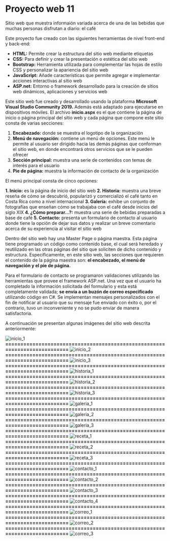 # Proyecto web 11

Sitio web que muestra informaión variada acerca de una de las bebidas que muchas personas disfrutan a diario: el café

Este proyecto fue creado con las siguientes herramientas de nivel front-end y back-end:

- **HTML:** 	Permite crear la estructura del sitio web mediante etiquetas
- **CSS:** 	Para definir y crear la presentación o estética del sitio web
- **Bootstrap:**	Herramienta utilizada para complementar las hojas de estilo CSS y personalizar la apariencia del sitio web
- **JavaScript:** 	Añade características que permite agregar e implementar acciones interactivas al sitio web
- **ASP.net:**	Entorno o framework desarrollado para la creación de sitios web dinámicos, aplicaciones y servicios web

Este sitio web fue creado y desarrollado usando la plataforma **Microsoft Visual Studio Community 2019.** Además está adaptado para ejecutarse en dispositivos móviles. El archivo **inicio.aspx** es el que contiene la página de inicio o página principal del sitio web y cada página que compone este sitio consta de varias secciones:

1.	  **Encabezado:** donde se muestra el logotipo de la organización
1.	  **Menú de navegación:** contiene un menú de opciones. Este menú le permite al usuario ser dirigido hacia las demás páginas que conforman el sitio web, en donde encontrará otros servicios que se le pueden ofrecer
1.	  **Sección principal:** muestra una serie de contenidos con temas de interés para el usuario
1.	  **Pie de página:** muestra la información de contacto de la organización

El menú principal consta de cinco opciones:

**1.	Inicio:** es la página de inicio del sitio web
**2.	Historia:** muestra una breve reseña de cómo se descubrió, popularizó y comercializó el café tanto en Costa Rica como a nivel internacional
**3.	Galería:** exhibe un conjunto de fotografías que enseñan cómo se trabajaba con el café desde inicios del siglo XIX
**4.	¿Cómo preparar…?:** muestra una serie de bebidas preparadas a base de café
**5.	Contacto:** presenta un formulario de contacto al usuario donde tiene la opción de dejar sus datos y realizar un breve comentario acerca de su experiencia al visitar el sitio web

Dentro del sitio web hay una Master Page o página maestra. Esta página tiene programado un código como contenido base, el cual será heredado y reutilizado en las otras páginas del sitio que soliciten de dicho contenido y estructura. Específicamente, en este sitio web, las secciones que requieren el contenido de la página maestra son: **el encabezado, el menú de navegación y el pie de página.**

Para el formulario de contacto se programaron validaciones utilizando las herramientas que provee el framework ASP.net. Una vez que el usuario ha completado la información solicitada del formulario y esta está completamente validada; **se envía a un buzón de correo especificado** utilizando código en C#. Se implementan mensajes personalizados con el fin de notificar al usuario que su mensaje fue enviado con éxito o, por el contrario, tuvo un inconveniente y no se pudo enviar de manera satisfactoria.

A continuación se presentan algunas imágenes del sitio web descrita anteriormente:


![inicio_1](https://github.com/misproyectosweb/proyecto-web-11/assets/98922137/74eda8b6-3d4d-4add-8f8f-b832f0fb1e8a)
**==========================================================================**
![inicio_2](https://github.com/misproyectosweb/proyecto-web-11/assets/98922137/2c8cdf70-e09d-410b-b0fb-49fa6861014a)
**==========================================================================**
![inicio_3](https://github.com/misproyectosweb/proyecto-web-11/assets/98922137/f35fc696-84a3-4c8a-b55f-a3bc0c134505)
**==========================================================================**
![historia_1](https://github.com/misproyectosweb/proyecto-web-11/assets/98922137/5c0ab7b8-19bb-4d5d-9dd3-bfc05e47fdb8)
**==========================================================================**
![historia_2](https://github.com/misproyectosweb/proyecto-web-11/assets/98922137/d9a50c6a-eb66-4b0b-93ec-a4da2b45395b)
**==========================================================================**
![historia_3](https://github.com/misproyectosweb/proyecto-web-11/assets/98922137/135dfe23-8544-4611-82d1-989d53cb1b82)
**==========================================================================**
![galeria_1](https://github.com/misproyectosweb/proyecto-web-11/assets/98922137/a6e7d554-6539-4cf9-b197-8428dcf32658)
**==========================================================================**
![galeria_2](https://github.com/misproyectosweb/proyecto-web-11/assets/98922137/29e27f5c-92e0-4de9-8601-aaaa0a8d2132)
**==========================================================================**
![galeria_3](https://github.com/misproyectosweb/proyecto-web-11/assets/98922137/6e5440f6-85d1-4dad-8ca0-bc58faa46cf6)
**==========================================================================**
![receta_1](https://github.com/misproyectosweb/proyecto-web-11/assets/98922137/6bc62f6e-cf51-418e-8d95-63aed49821b8)
**==========================================================================**
![receta_2](https://github.com/misproyectosweb/proyecto-web-11/assets/98922137/82b1e049-c06d-4c39-abba-43d9e418dbe0)
**==========================================================================**
![receta_3](https://github.com/misproyectosweb/proyecto-web-11/assets/98922137/dcc06780-e82e-4e50-bc16-0809ac32a0a2)
**==========================================================================**
![contacto_1](https://github.com/misproyectosweb/proyecto-web-11/assets/98922137/0bc5dc66-abcc-42c8-b285-0036ad1ad72f)
**==========================================================================**
![contacto_2](https://github.com/misproyectosweb/proyecto-web-11/assets/98922137/cc6c2d07-15c2-44f7-9b59-5dae2b62feb8)
**==========================================================================**
![contacto_3](https://github.com/misproyectosweb/proyecto-web-11/assets/98922137/492b588b-2b8a-4f9a-93fe-9e45519871bf)
**==========================================================================**
![contacto_4](https://github.com/misproyectosweb/proyecto-web-11/assets/98922137/d7977a98-ba3a-433a-bda9-847a20c3c3e9)
**==========================================================================**
![correo_1](https://github.com/misproyectosweb/proyecto-web-11/assets/98922137/fa807a75-bef8-4052-8eb5-12e69035c6f6)
**==========================================================================**
![correo_2](https://github.com/misproyectosweb/proyecto-web-11/assets/98922137/c9c1d0e1-813f-47e2-a3b1-5f8e3367f756)
**==========================================================================**
![correo_3](https://github.com/misproyectosweb/proyecto-web-11/assets/98922137/c00e538e-ae88-4ee9-96dd-f9413b4f1bdd)
